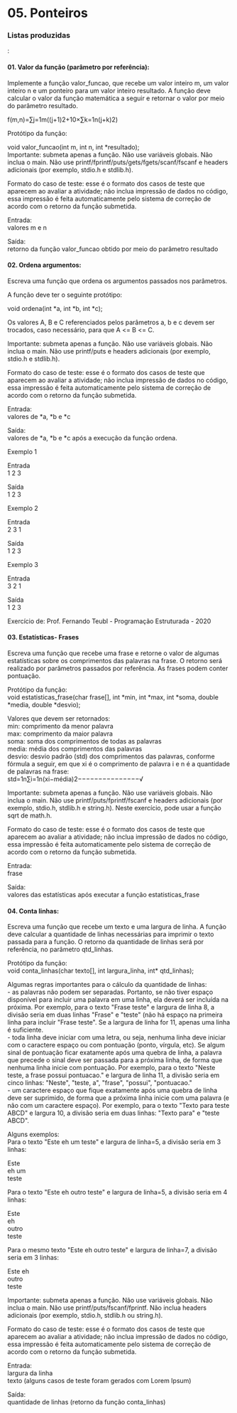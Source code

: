 <h1>05. Ponteiros</h1>
<h3>Listas produzidas</h3>:

<h4>01. Valor da função (parâmetro por referência):</h4>

Implemente a função valor_funcao, que recebe um valor inteiro m, um valor inteiro n e um ponteiro para um valor inteiro resultado. A função deve calcular o valor da função matemática a seguir e retornar o valor por meio do parâmetro resultado.
<p>
f(m,n)=∑j=1m((j+1)2+10×∑k=1n(j+k)2)
<p>
Protótipo da função:
<p>
void valor_funcao(int m, int n, int *resultado);<br>
Importante: submeta apenas a função. Não use variáveis globais. Não inclua o main. Não use printf/fprintf/puts/gets/fgets/scanf/fscanf e headers adicionais (por exemplo, stdio.h e stdlib.h).
<p>
Formato do caso de teste: esse é o formato dos casos de teste que aparecem ao avaliar a atividade; não inclua impressão de dados no código, essa impressão é feita automaticamente pelo sistema de correção de acordo com o retorno da função submetida.
<p>
Entrada:<br>
valores m e n
<p>
Saída:<br>
retorno da função valor_funcao obtido por meio do parâmetro resultado

  
<h4>02. Ordena argumentos:</h4>  
Escreva uma função que ordena os argumentos passados nos parâmetros.
<p>
A função deve ter o seguinte protótipo:
<p>
void ordena(int *a, int *b, int *c);
<p>
Os valores A, B e C referenciados pelos parâmetros a, b e c devem ser trocados, caso necessário, para que A <= B <= C.
<p>
Importante: submeta apenas a função. Não use variáveis globais. Não inclua o main. Não use printf/puts e headers adicionais (por exemplo, stdio.h e stdlib.h).
<p>
Formato do caso de teste: esse é o formato dos casos de teste que aparecem ao avaliar a atividade; não inclua impressão de dados no código, essa impressão é feita automaticamente pelo sistema de correção de acordo com o retorno da função submetida.
<p>
Entrada:<br>
valores de *a, *b e *c
<p>
Saída:<br>
valores de *a, *b e *c após a execução da função ordena.
<p>
Exemplo 1
<p>
Entrada<br>
1 2 3
<p>
Saída<br>
1 2 3
<p>
Exemplo 2
<p>  
Entrada<br>
2 3 1
<p>
Saída<br>
1 2 3
<p>
Exemplo 3
<p>
Entrada<br>
3 2 1
<p>
Saída<br>
1 2 3
<p>
Exercício de: Prof. Fernando Teubl - Programação Estruturada - 2020
  

<h4>03. Estatísticas- Frases</h4>  
Escreva uma função que recebe uma frase e retorne o valor de algumas estatísticas sobre os comprimentos das palavras na frase. O retorno será realizado por parâmetros passados por referência. As frases podem conter pontuação.
<p>
Protótipo da função:<br>
void estatisticas_frase(char frase[], int *min, int *max, int *soma, double *media, double *desvio);
<p>
Valores que devem ser retornados:<br>
min: comprimento da menor palavra<br>
max: comprimento da maior palavra<br>
soma: soma dos comprimentos de todas as palavras<br>
media: média dos comprimentos das palavras<br>
desvio: desvio padrão (std) dos comprimentos das palavras, conforme fórmula a seguir, em que xi é o comprimento de palavra i e n é a quantidade de palavras na frase:<br>
std=1n∑i=1n(xi−média)2−−−−−−−−−−−−−−−√
<p>
Importante: submeta apenas a função. Não use variáveis globais. Não inclua o main. Não use printf/puts/fprintf/fscanf e headers adicionais (por exemplo, stdio.h, stdlib.h e string.h). Neste exercício, pode usar a função sqrt de math.h.
<p>
Formato do caso de teste: esse é o formato dos casos de teste que aparecem ao avaliar a atividade; não inclua impressão de dados no código, essa impressão é feita automaticamente pelo sistema de correção de acordo com o retorno da função submetida.
<p>
Entrada:<br>
frase
<p>
Saída:<br>
valores das estatísticas após executar a função estatisticas_frase
  
<h4>04. Conta linhas:</h4>    
Escreva uma função que recebe um texto e uma largura de linha. A função deve calcular a quantidade de linhas necessárias para imprimir o texto passada para a função. O retorno da quantidade de linhas será por referência, no parâmetro qtd_linhas.
<p>
Protótipo da função:<br>
void conta_linhas(char texto[], int largura_linha, int* qtd_linhas);
<p>
Algumas regras importantes para o cálculo da quantidade de linhas:<br>
- as palavras não podem ser separadas. Portanto, se não tiver espaço disponível para incluir uma palavra em uma linha, ela deverá ser incluída na próxima. Por exemplo, para o texto "Frase teste" e largura de linha 8, a divisão seria em duas linhas "Frase" e "teste" (não há espaço na primeira linha para incluir "Frase teste". Se a largura de linha for 11, apenas uma linha é suficiente.<br>
- toda linha deve iniciar com uma letra, ou seja, nenhuma linha deve iniciar com o caractere espaço ou com pontuação (ponto, vírgula, etc). Se algum sinal de pontuação ficar exatamente após uma quebra de linha, a palavra que precede o sinal deve ser passada para a próxima linha, de forma que nenhuma linha inicie com pontuação. Por exemplo, para o texto "Neste teste, a frase possui pontuacao." e largura de linha 11, a divisão seria em cinco linhas: "Neste", "teste, a", "frase", "possui", "pontuacao."<br>
- um caractere espaço que fique exatamente após uma quebra de linha deve ser suprimido, de forma que a próxima linha inicie com uma palavra (e não com um caractere espaço). Por exemplo, para o texto "Texto para teste ABCD" e largura 10, a divisão seria em duas linhas: "Texto para" e "teste ABCD".
<p>
Alguns exemplos:<br>
Para o texto "Este eh um teste" e largura de linha=5, a divisão seria em 3 linhas:
<p>
Este<br>
eh um<br>
teste<br>
<p>
Para o texto "Este eh outro teste" e largura de linha=5, a divisão seria em 4 linhas:
<p>
Este<br>
eh<br>
outro<br>
teste
<p>
Para o mesmo texto "Este eh outro teste" e largura de linha=7, a divisão seria em 3 linhas:
<p>
Este eh<br>
outro<br>
teste
<p>
Importante: submeta apenas a função. Não use variáveis globais. Não inclua o main. Não use printf/puts/fscanf/fprintf. Não inclua headers adicionais (por exemplo, stdio.h, stdlib.h ou string.h).
<p>
Formato do caso de teste: esse é o formato dos casos de teste que aparecem ao avaliar a atividade; não inclua impressão de dados no código, essa impressão é feita automaticamente pelo sistema de correção de acordo com o retorno da função submetida.
<p>
Entrada:<br>
largura da linha<br>
texto (alguns casos de teste foram gerados com Lorem Ipsum)
<p>
Saída:<br>
quantidade de linhas (retorno da função conta_linhas)
  
  
